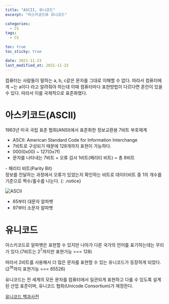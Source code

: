 ```yaml
---
title: "ASCII, 유니코드"
excerpt: "아스키코드와 유니코드"

categories:
  - CS
tags:
  - CS

toc: true
toc_sticky: true

date: 2021-11-23
last_modified_at: 2021-11-23
---
```


컴퓨터는 사람들이 말하는 a, b, c같은 문자를 그대로 이해할 수 없다. 따라서 컴퓨터에게 ~는 a이다 라고 알려줘야 하는데 이때 컴퓨터마다 표현방법이 다르다면 혼란이 있을 수 있다. 따라서 이를 국제적으로 표준화했다.

# 아스키코드(ASCII)

1963년 미국 국립 표준 협회(ANSI)에서 표준화한 정보교환용 7비트 부호체계

- ASCII: American Standard Code for Information Interchange
- 7비트로 구성되기 때문에 128개까지 표현이 가능하다.
- 000(0x00) ~ 127(0x7f)
- 문자를 나타내는 7비트 + 오류 검사 1비트(페리티 비트) = 총 8비트

\- 패리티 비트(Parity Bit)  
정보를 전달하는 과정에서 오류가 있었는지 확인하는 비트로 데이터비트 중 1의 개수를 기준으로 짝수/홀수를 나눈다.
{: .notice}

![ASCII](../../imgs/ascii.jpeg)

- 65부터 대문자 알파벳
- 97부터 소문자 알파벳

# 유니코드

아스키코드로 알파벳은 표현할 수 있지만 나아가 다른 국가의 언어를 표기하는데는 무리가 있다.(7비트는 2<sup>7</sup>까지만 표현가능 === 128)

따라서 2비트를 사용해서 더 많은 문자를 표현할 수 있는 유니코드가 등장하게 되었다.(2<sup>16</sup>까지 표현가능 === 65526)

유니코드는 전 세계의 모든 문자를 컴퓨터에서 일관되게 표현하고 다룰 수 있도록 설계된 산업 표준이며, 유니코드 협회(Unicode Consortium)가 제정한다.

[유니코드 백과사전](https://unicode-table.com/kr/#basic-latin)
